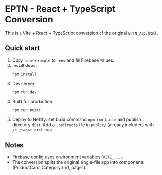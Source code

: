 # EPTN - React + TypeScript Conversion

This is a Vite + React + TypeScript conversion of the original `EPTN_App.html`.

## Quick start

1. Copy `.env.example` to `.env` and fill Firebase values.
2. Install deps:
   ```
   npm install
   ```
3. Dev server:
   ```
   npm run dev
   ```
4. Build for production:
   ```
   npm run build
   ```
5. Deploy to Netlify: set build command `npm run build` and publish directory `dist`.
   Add a `_redirects` file in `public/` (already included) with `/* /index.html 200`.

## Notes
- Firebase config uses environment variables (`VITE_...`).
- The conversion splits the original single-file app into components (ProductCard, CategoryGrid, pages).

